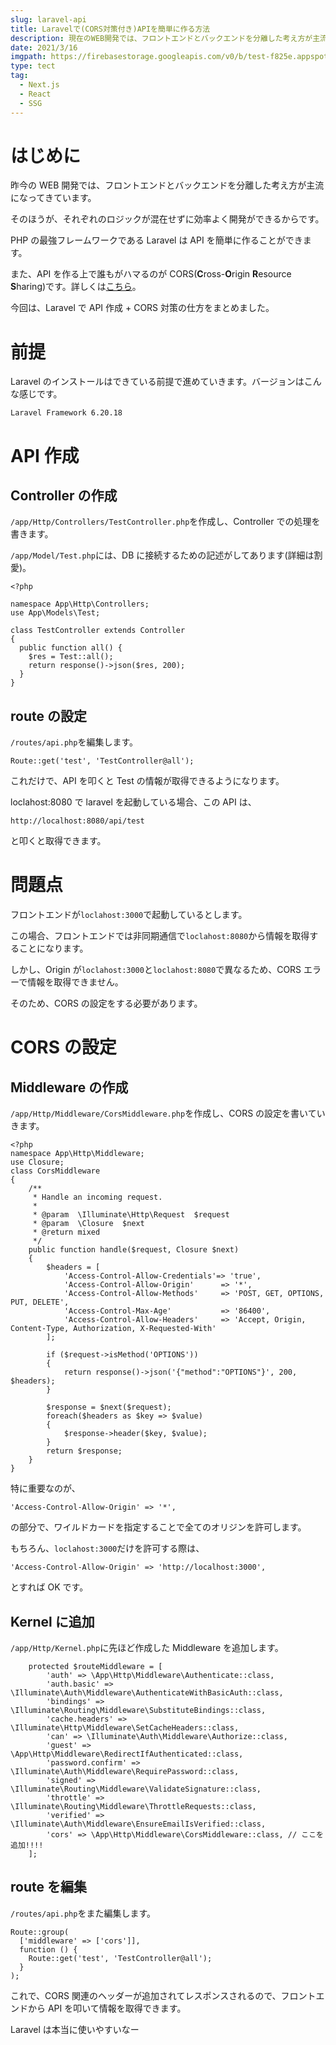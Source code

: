 ```yaml
---
slug: laravel-api
title: Laravelで(CORS対策付き)APIを簡単に作る方法
description: 現在のWEB開発では、フロントエンドとバックエンドを分離した考え方が主流になってきています。そのほうが、それぞれのロジックが混在せずに効率よく開発ができるからです。フロントエンドはAPIから情報を取得して、表示処理はJavaScript(React, Vueなど)で行います。PHPのフレームワークとして代表的なLaravelでは、APIを簡単に作成できます。今回は、その方法をまとめました。
date: 2021/3/16
imgpath: https://firebasestorage.googleapis.com/v0/b/test-f825e.appspot.com/o/images%2Fblog%2Fblog-icon%2Flaravel-1.png?alt=media&token=c8d8aff8-88f0-41f6-a055-af4d464492f1
type: tect
tag:
  - Next.js
  - React
  - SSG
---
```


# はじめに

昨今の WEB 開発では、フロントエンドとバックエンドを分離した考え方が主流になってきています。

そのほうが、それぞれのロジックが混在せずに効率よく開発ができるからです。

PHP の最強フレームワークである Laravel は API を簡単に作ることができます。

また、API を作る上で誰もがハマるのが CORS(**C**ross-**O**rigin **R**esource **S**haring)です。詳しくは[こちら](https://developer.mozilla.org/ja/docs/Web/HTTP/CORS)。

今回は、Laravel で API 作成 + CORS 対策の仕方をまとめました。

# 前提

Laravel のインストールはできている前提で進めていきます。バージョンはこんな感じです。

```none
Laravel Framework 6.20.18
```

# API 作成

## Controller の作成

`/app/Http/Controllers/TestController.php`を作成し、Controller での処理を書きます。

`/app/Model/Test.php`には、DB に接続するための記述がしてあります(詳細は割愛)。

```php:Controller.php
<?php

namespace App\Http\Controllers;
use App\Models\Test;

class TestController extends Controller
{
  public function all() {
    $res = Test::all();
    return response()->json($res, 200);
  }
}
```

## route の設定

`/routes/api.php`を編集します。

```php:api.php
Route::get('test', 'TestController@all');
```

これだけで、API を叩くと Test の情報が取得できるようになります。

loclahost:8080 で laravel を起動している場合、この API は、

```none
http://localhost:8080/api/test
```

と叩くと取得できます。

# 問題点

フロントエンドが`loclahost:3000`で起動しているとします。

この場合、フロントエンドでは非同期通信で`loclahost:8080`から情報を取得することになります。

しかし、Origin が`loclahost:3000`と`loclahost:8080`で異なるため、CORS エラーで情報を取得できません。

そのため、CORS の設定をする必要があります。

# CORS の設定

## Middleware の作成

`/app/Http/Middleware/CorsMiddleware.php`を作成し、CORS の設定を書いていきます。

```php:CorsMiddleware.php
<?php
namespace App\Http\Middleware;
use Closure;
class CorsMiddleware
{
    /**
     * Handle an incoming request.
     *
     * @param  \Illuminate\Http\Request  $request
     * @param  \Closure  $next
     * @return mixed
     */
    public function handle($request, Closure $next)
    {
        $headers = [
            'Access-Control-Allow-Credentials'=> 'true',
            'Access-Control-Allow-Origin'      => '*',
            'Access-Control-Allow-Methods'     => 'POST, GET, OPTIONS, PUT, DELETE',
            'Access-Control-Max-Age'           => '86400',
            'Access-Control-Allow-Headers'     => 'Accept, Origin, Content-Type, Authorization, X-Requested-With'
        ];

        if ($request->isMethod('OPTIONS'))
        {
            return response()->json('{"method":"OPTIONS"}', 200, $headers);
        }

        $response = $next($request);
        foreach($headers as $key => $value)
        {
            $response->header($key, $value);
        }
        return $response;
    }
}
```

特に重要なのが、

```php:
'Access-Control-Allow-Origin' => '*',
```

の部分で、ワイルドカードを指定することで全てのオリジンを許可します。

もちろん、`loclahost:3000`だけを許可する際は、

```php:
'Access-Control-Allow-Origin' => 'http://localhost:3000',
```

とすれば OK です。

## Kernel に追加

`/app/Http/Kernel.php`に先ほど作成した Middleware を追加します。

```php:Kernel.php
    protected $routeMiddleware = [
        'auth' => \App\Http\Middleware\Authenticate::class,
        'auth.basic' => \Illuminate\Auth\Middleware\AuthenticateWithBasicAuth::class,
        'bindings' => \Illuminate\Routing\Middleware\SubstituteBindings::class,
        'cache.headers' => \Illuminate\Http\Middleware\SetCacheHeaders::class,
        'can' => \Illuminate\Auth\Middleware\Authorize::class,
        'guest' => \App\Http\Middleware\RedirectIfAuthenticated::class,
        'password.confirm' => \Illuminate\Auth\Middleware\RequirePassword::class,
        'signed' => \Illuminate\Routing\Middleware\ValidateSignature::class,
        'throttle' => \Illuminate\Routing\Middleware\ThrottleRequests::class,
        'verified' => \Illuminate\Auth\Middleware\EnsureEmailIsVerified::class,
        'cors' => \App\Http\Middleware\CorsMiddleware::class, // ここを追加!!!!
    ];
```

## route を編集

`/routes/api.php`をまた編集します。

```php:api.php
Route::group(
  ['middleware' => ['cors']],
  function () {
    Route::get('test', 'TestController@all');
  }
);
```

これで、CORS 関連のヘッダーが追加されてレスポンスされるので、フロントエンドから API を叩いて情報を取得できます。

Laravel は本当に使いやすいなー

